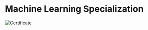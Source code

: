# Machine Learning Specialization

![Certificate](https://user-images.githubusercontent.com/30374310/208485667-4bfa6fb3-92a7-4630-bf59-16945c3c9849.png)
